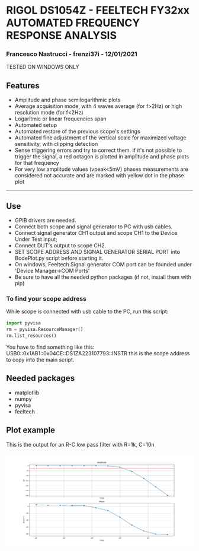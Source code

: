 # RIGOL DS1054Z - FEELTECH FY32xx AUTOMATED FREQUENCY RESPONSE ANALYSIS
### Francesco Nastrucci - frenzi37i - 12/01/2021

TESTED ON WINDOWS ONLY

## Features
* Amplitude and phase semilogarithmic plots
* Average acquisition mode, with 4 waves average (for f>2Hz) or high resolution 
   mode (for f<2Hz)
* Logaritmic or linear frequencies span 
* Automated setup
* Automated restore of the previous scope's settings
* Automated fine adjustment of the vertical scale for maximized voltage 
   sensitivity, with clipping detection 
* Sense triggering errors and try to correct them. If it's not possible to 
  trigger the signal, a red octagon is plotted in amplitude and phase plots for that frequency
* For very low amplitude values (vpeak<5mV) phases measurements are considered 
   not accurate and are marked with yellow dot in the phase plot
__________________________________________________________________________________
## Use 
* GPIB drivers are needed. 
* Connect both scope and signal generator to PC with usb cables. 
* Connect signal generator CH1 output and scope CH1 to the Device Under Test input; 
* Connect DUT's output to scope CH2.
* SET SCOPE ADDRESS AND SIGNAL GENERATOR SERIAL PORT into BodePlot.py script before starting it.
* On windows, Feeltech Signal generator COM port can be founded under 'Device Manager->COM Ports'
* Be sure to have all the needed python packages (if not, install them with pip)

### To find your scope address
While scope is connected with usb cable to the PC, run this script:
```python
import pyvisa
rm = pyvisa.ResourceManager()
rm.list_resources()
```
You have to find something like this: 
USB0::0x1AB1::0x04CE::DS1ZA223107793::INSTR
this is the scope address to copy into the main script.

## Needed packages
* matplotlib
* numpy 
* pyvisa
* feeltech

## Plot example
This is the output for an R-C low pass filter with R=1k, C=10n

![alt text](https://github.com/frenzi37i/BodePlot-Rigol/blob/main/example_images/1k_10n_RC_LPFilt.png?raw=true)
